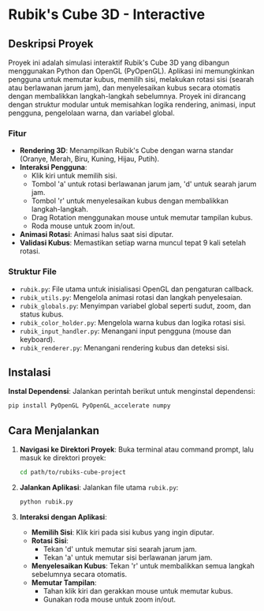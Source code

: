 # Rubik's Cube 3D - Interactive

## Deskripsi Proyek
Proyek ini adalah simulasi interaktif Rubik's Cube 3D yang dibangun menggunakan Python dan OpenGL (PyOpenGL). Aplikasi ini memungkinkan pengguna untuk memutar kubus, memilih sisi, melakukan rotasi sisi (searah atau berlawanan jarum jam), dan menyelesaikan kubus secara otomatis dengan membalikkan langkah-langkah sebelumnya. Proyek ini dirancang dengan struktur modular untuk memisahkan logika rendering, animasi, input pengguna, pengelolaan warna, dan variabel global.

### Fitur
- **Rendering 3D**: Menampilkan Rubik's Cube dengan warna standar (Oranye, Merah, Biru, Kuning, Hijau, Putih).
- **Interaksi Pengguna**:
  - Klik kiri untuk memilih sisi.
  - Tombol 'a' untuk rotasi berlawanan jarum jam, 'd' untuk searah jarum jam.
  - Tombol 'r' untuk menyelesaikan kubus dengan membalikkan langkah-langkah.
  - Drag Rotation menggunakan mouse untuk memutar tampilan kubus.
  - Roda mouse untuk zoom in/out.
- **Animasi Rotasi**: Animasi halus saat sisi diputar.
- **Validasi Kubus**: Memastikan setiap warna muncul tepat 9 kali setelah rotasi.

### Struktur File
- `rubik.py`: File utama untuk inisialisasi OpenGL dan pengaturan callback.
- `rubik_utils.py`: Mengelola animasi rotasi dan langkah penyelesaian.
- `rubik_globals.py`: Menyimpan variabel global seperti sudut, zoom, dan status kubus.
- `rubik_color_holder.py`: Mengelola warna kubus dan logika rotasi sisi.
- `rubik_input_handler.py`: Menangani input pengguna (mouse dan keyboard).
- `rubik_renderer.py`: Menangani rendering kubus dan deteksi sisi.

## Instalasi
 **Instal Dependensi**:
   Jalankan perintah berikut untuk menginstal dependensi:
   ```bash
   pip install PyOpenGL PyOpenGL_accelerate numpy
   ```

## Cara Menjalankan
1. **Navigasi ke Direktori Proyek**:
   Buka terminal atau command prompt, lalu masuk ke direktori proyek:
   ```bash
   cd path/to/rubiks-cube-project
   ```

2. **Jalankan Aplikasi**:
   Jalankan file utama `rubik.py`:
   ```bash
   python rubik.py
   ```

3. **Interaksi dengan Aplikasi**:
   - **Memilih Sisi**: Klik kiri pada sisi kubus yang ingin diputar.
   - **Rotasi Sisi**:
     - Tekan 'd' untuk memutar sisi searah jarum jam.
     - Tekan 'a' untuk memutar sisi berlawanan jarum jam.
   - **Menyelesaikan Kubus**: Tekan 'r' untuk membalikkan semua langkah sebelumnya secara otomatis.
   - **Memutar Tampilan**:
     - Tahan klik kiri dan gerakkan mouse untuk memutar kubus.
     - Gunakan roda mouse untuk zoom in/out.
